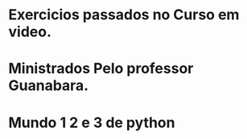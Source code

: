# Exercicios passados no Curso em video.
# Ministrados Pelo professor Guanabara.
# Mundo 1 2 e 3 de python